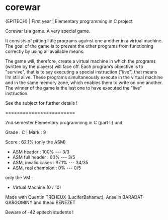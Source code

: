 # corewar
{EPITECH} | First year | Elementary programming in C project

Corewar is a game. A very special game. 

It consists of pitting little programs against one another in a virtual machine.
The goal of the game is to prevent the other programs from functioning correctly by using all available means.

The game will, therefore, create a virtual machine in which the programs (written by the players) will face off. Each
program’s objective is to "survive", that is to say executing a special instruction ("live") that means I’m still alive.
These programs simultaneously execute in the virtual machine and in the same memory zone, which enables them
to write on one another.
The winner of the game is the last one to have executed the "live" instruction.

See the subject for further details !

========================

2nd semester Elementary programming in C (part II) unit

Grade : C | Mark : 9

Score : 62.1% (only the ASM)

   - ASM header : 100% --- 3/3
   - ASM full header : 60% --- 3/5
   - ASM, invalid cases : 97.1% --- 34/35
   - ASM, real champion : 0% --- 0/5

only the VM :
   - Virtual Machine (0 / 10) 

Made with Quentin TREHEUX (LuciferBahamut), Anselin BARADAT-GARGOMINY and theau BENEZET

Beware of -42 epitech students !
